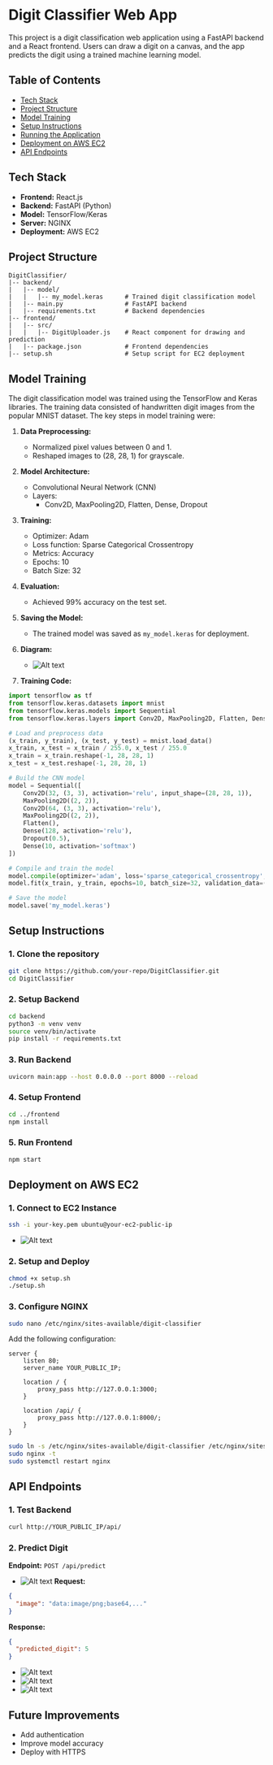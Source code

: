 # Digit Classifier Web App

This project is a digit classification web application using a FastAPI backend and a React frontend. Users can draw a digit on a canvas, and the app predicts the digit using a trained machine learning model.

## Table of Contents
- [Tech Stack](#tech-stack)
- [Project Structure](#project-structure)
- [Model Training](#model-training)
- [Setup Instructions](#setup-instructions)
- [Running the Application](#running-the-application)
- [Deployment on AWS EC2](#deployment-on-aws-ec2)
- [API Endpoints](#api-endpoints)

## Tech Stack
- **Frontend:** React.js
- **Backend:** FastAPI (Python)
- **Model:** TensorFlow/Keras
- **Server:** NGINX
- **Deployment:** AWS EC2

## Project Structure
```
DigitClassifier/
|-- backend/
|   |-- model/
|   |   |-- my_model.keras      # Trained digit classification model
|   |-- main.py                 # FastAPI backend
|   |-- requirements.txt        # Backend dependencies
|-- frontend/
|   |-- src/
|   |   |-- DigitUploader.js    # React component for drawing and prediction
|   |-- package.json            # Frontend dependencies
|-- setup.sh                    # Setup script for EC2 deployment
```

## Model Training
The digit classification model was trained using the TensorFlow and Keras libraries. The training data consisted of handwritten digit images from the popular MNIST dataset. The key steps in model training were:

1. **Data Preprocessing:**
   - Normalized pixel values between 0 and 1.
   - Reshaped images to (28, 28, 1) for grayscale.

2. **Model Architecture:**
   - Convolutional Neural Network (CNN)
   - Layers:
     - Conv2D, MaxPooling2D, Flatten, Dense, Dropout

3. **Training:**
   - Optimizer: Adam
   - Loss function: Sparse Categorical Crossentropy
   - Metrics: Accuracy
   - Epochs: 10
   - Batch Size: 32

4. **Evaluation:**
   - Achieved 99% accuracy on the test set.

5. **Saving the Model:**
   - The trained model was saved as `my_model.keras` for deployment.

6. **Diagram:**
   - ![Alt text](./Images/Model.png)

7. **Training Code:**
```python
import tensorflow as tf
from tensorflow.keras.datasets import mnist
from tensorflow.keras.models import Sequential
from tensorflow.keras.layers import Conv2D, MaxPooling2D, Flatten, Dense, Dropout

# Load and preprocess data
(x_train, y_train), (x_test, y_test) = mnist.load_data()
x_train, x_test = x_train / 255.0, x_test / 255.0
x_train = x_train.reshape(-1, 28, 28, 1)
x_test = x_test.reshape(-1, 28, 28, 1)

# Build the CNN model
model = Sequential([
    Conv2D(32, (3, 3), activation='relu', input_shape=(28, 28, 1)),
    MaxPooling2D((2, 2)),
    Conv2D(64, (3, 3), activation='relu'),
    MaxPooling2D((2, 2)),
    Flatten(),
    Dense(128, activation='relu'),
    Dropout(0.5),
    Dense(10, activation='softmax')
])

# Compile and train the model
model.compile(optimizer='adam', loss='sparse_categorical_crossentropy', metrics=['accuracy'])
model.fit(x_train, y_train, epochs=10, batch_size=32, validation_data=(x_test, y_test))

# Save the model
model.save('my_model.keras')
```

## Setup Instructions

### 1. Clone the repository
```bash
git clone https://github.com/your-repo/DigitClassifier.git
cd DigitClassifier
```

### 2. Setup Backend
```bash
cd backend
python3 -m venv venv
source venv/bin/activate
pip install -r requirements.txt
```

### 3. Run Backend
```bash
uvicorn main:app --host 0.0.0.0 --port 8000 --reload
```

### 4. Setup Frontend
```bash
cd ../frontend
npm install
```

### 5. Run Frontend
```bash
npm start
```

## Deployment on AWS EC2

### 1. Connect to EC2 Instance
```bash
ssh -i your-key.pem ubuntu@your-ec2-public-ip
```
- ![Alt text](./Images/EC2Instance.png)

### 2. Setup and Deploy
```bash
chmod +x setup.sh
./setup.sh
```

### 3. Configure NGINX
```bash
sudo nano /etc/nginx/sites-available/digit-classifier
```
Add the following configuration:
```nginx
server {
    listen 80;
    server_name YOUR_PUBLIC_IP;

    location / {
        proxy_pass http://127.0.0.1:3000;
    }

    location /api/ {
        proxy_pass http://127.0.0.1:8000/;
    }
}
```

```bash
sudo ln -s /etc/nginx/sites-available/digit-classifier /etc/nginx/sites-enabled/
sudo nginx -t
sudo systemctl restart nginx
```



## API Endpoints

### 1. Test Backend

```bash
curl http://YOUR_PUBLIC_IP/api/
```

### 2. Predict Digit
**Endpoint:** `POST /api/predict`
- ![Alt text](./Images/FastAPI_PublicIP.png)
**Request:**
```json
{
  "image": "data:image/png;base64,..."
}
```

**Response:**
```json
{
  "predicted_digit": 5
}
```
- ![Alt text](./Images/React_PublicIP.png)
- ![Alt text](./Images/React_PubliIP02.png)
- ![Alt text](./Images/React_PublicIP03.png)

## Future Improvements
- Add authentication
- Improve model accuracy
- Deploy with HTTPS




